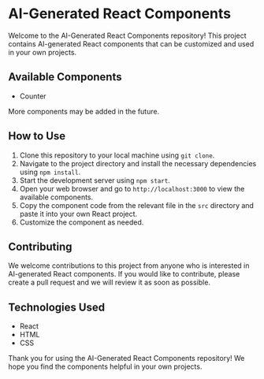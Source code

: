 # AI-Generated React Components

Welcome to the AI-Generated React Components repository! This project contains AI-generated React components that can be customized and used in your own projects.

## Available Components

- Counter

More components may be added in the future.

## How to Use

1. Clone this repository to your local machine using `git clone`.
2. Navigate to the project directory and install the necessary dependencies using `npm install`.
3. Start the development server using `npm start`.
4. Open your web browser and go to `http://localhost:3000` to view the available components.
5. Copy the component code from the relevant file in the `src` directory and paste it into your own React project.
6. Customize the component as needed.

## Contributing

We welcome contributions to this project from anyone who is interested in AI-generated React components. If you would like to contribute, please create a pull request and we will review it as soon as possible.

## Technologies Used

- React
- HTML
- CSS

Thank you for using the AI-Generated React Components repository! We hope you find the components helpful in your own projects.
